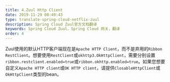 ```yaml
---
title: 4.Zuul Http Client
date: 2019-11-29 08:49:43
type: translate-spring-cloud-netflix-zuul
description: Spring Cloud Zuul官方文档翻译
keywords: Spring Cloud Zuul，Spring Cloud 网关，翻译
order: 4
---
```


Zuul使用的默认HTTP客户端现在是`Apache HTTP Client`，而不是弃用的`Ribbon RestClient`。想要使用`RestClient`或`okhttp3.OkHttpClient`，需要分别设置`ribbon.restclient.enabled=true`或`ribbon.okhttp.enabled=true`。如果您想要自定义`Apache HTTP client`或`OK HTTP client`，请提供`ClosableHttpClient`或`OkHttpClient`类型的bean。

